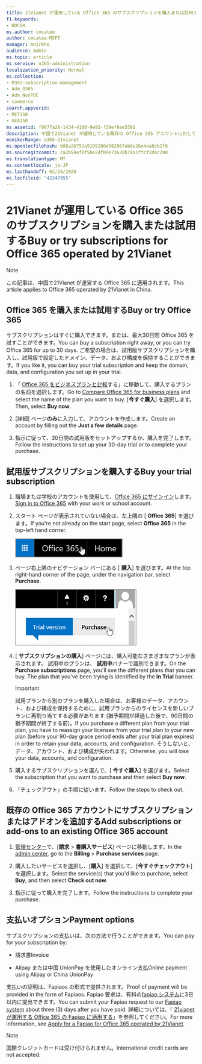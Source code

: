 ```yaml
---
title: 21Vianet が運用している Office 365 のサブスクリプションを購入または試用する
f1.keywords:
- NOCSH
ms.author: cmcatee
author: cmcatee-MSFT
manager: mnirkhe
audience: Admin
ms.topic: article
ms.service: o365-administration
localization_priority: Normal
ms.collection:
- M365-subscription-management
- Adm_O365
- Adm_NonTOC
- commerce
search.appverid:
- MET150
- GEA150
ms.assetid: f9877a28-1434-4108-9e92-f29ef8ee5591
description: 中国で21Vianet が運用している既存の Office 365 アカウントに対して Office 365 サブスクリプションを試用または購入したり、サブスクリプションを追加したり、アドオンを入手したりする方法について説明します。
monikerRange: o365-21vianet
ms.openlocfilehash: b08a26752a5195208d562067ab8e26e4aa8cb2f8
ms.sourcegitcommit: ca2b58ef8f5be24f09e73620b74a1ffcf2d4c290
ms.translationtype: MT
ms.contentlocale: ja-JP
ms.lasthandoff: 02/24/2020
ms.locfileid: "42247955"
---
```

# <a name="buy-or-try-subscriptions-for-office-365-operated-by-21vianet"></a><span data-ttu-id="185d3-103">21Vianet が運用している Office 365 のサブスクリプションを購入または試用する</span><span class="sxs-lookup"><span data-stu-id="185d3-103">Buy or try subscriptions for Office 365 operated by 21Vianet</span></span>

> [!NOTE]
>  <span data-ttu-id="185d3-104">この記事は、中国で21Vianet が運営する Office 365 に適用されます。</span><span class="sxs-lookup"><span data-stu-id="185d3-104">This article applies to Office 365 operated by 21Vianet in China.</span></span>

## <a name="buy-or-try-office-365"></a><span data-ttu-id="185d3-105">Office 365 を購入または試用する</span><span class="sxs-lookup"><span data-stu-id="185d3-105">Buy or try Office 365</span></span>

<span data-ttu-id="185d3-106">サブスクリプションはすぐに購入できます。または、最大30日間 Office 365 を試すことができます。</span><span class="sxs-lookup"><span data-stu-id="185d3-106">You can buy a subscription right away, or you can try Office 365 for up to 30 days.</span></span> <span data-ttu-id="185d3-107">ご希望の場合は、試用版サブスクリプションを購入し、試用版で設定したドメイン、データ、および構成を保持することができます。</span><span class="sxs-lookup"><span data-stu-id="185d3-107">If you like it, you can buy your trial subscription and keep the domain, data, and configuration you set up in your trial.</span></span>

1. <span data-ttu-id="185d3-108">「 [Office 365 をビジネスプランと比較](https://go.microsoft.com/fwlink/p/?linkid=393691&amp;clcid=0x409)する」に移動して、購入するプランの名前を選択します。</span><span class="sxs-lookup"><span data-stu-id="185d3-108">Go to [Compare Office 365 for business plans](https://go.microsoft.com/fwlink/p/?linkid=393691&amp;clcid=0x409) and select the name of the plan you want to buy.</span></span> <span data-ttu-id="185d3-109">[**今すぐ購入**] を選択します。</span><span class="sxs-lookup"><span data-stu-id="185d3-109">Then, select **Buy now**.</span></span>

2. <span data-ttu-id="185d3-110">[詳細] ページ**のみ**に入力して、アカウントを作成します。</span><span class="sxs-lookup"><span data-stu-id="185d3-110">Create an account by filling out the **Just a few details** page.</span></span>

3. <span data-ttu-id="185d3-111">指示に従って、30日間の試用版をセットアップするか、購入を完了します。</span><span class="sxs-lookup"><span data-stu-id="185d3-111">Follow the instructions to set up your 30-day trial or to complete your purchase.</span></span>

## <a name="buy-your-trial-subscription"></a><span data-ttu-id="185d3-112">試用版サブスクリプションを購入する</span><span class="sxs-lookup"><span data-stu-id="185d3-112">Buy your trial subscription</span></span>

1. <span data-ttu-id="185d3-113">職場または学校のアカウントを使用して、[Office 365 にサインイン](https://go.microsoft.com/fwlink/p/?linkid=513813)します。</span><span class="sxs-lookup"><span data-stu-id="185d3-113">[Sign in to Office 365](https://go.microsoft.com/fwlink/p/?linkid=513813) with your work or school account.</span></span>

2. <span data-ttu-id="185d3-114">スタート ページが表示されていない場合は、左上隅の [ **Office 365**] を選びます。</span><span class="sxs-lookup"><span data-stu-id="185d3-114">If you're not already on the start page, select **Office 365** in the top-left hand corner.</span></span>

    ![Office 365 のスタート ページに移動するボタン](../media/2fc597ab-ae33-4e5a-aec1-e60e48beac62.png)

3. <span data-ttu-id="185d3-116">ページ右上隅のナビゲーション バーにある [ **購入**] を選びます。</span><span class="sxs-lookup"><span data-stu-id="185d3-116">At the top right-hand corner of the page, under the navigation bar, select **Purchase**.</span></span>

    ![Office 365 試用版を購入するボタン](../media/73fba4ad-6879-460b-8ef1-f2efb2ee4104.png)

4. <span data-ttu-id="185d3-p103">[ **サブスクリプションの購入**] ページには、購入可能なさまざまなプランが表示されます。 試用中のプランは、 **試用中**バナーで識別できます。</span><span class="sxs-lookup"><span data-stu-id="185d3-p103">On the **Purchase subscriptions** page, you'll see the different plans that you can buy. The plan that you've been trying is identified by the **In Trial** banner.</span></span>

    > [!IMPORTANT]
    > <span data-ttu-id="185d3-120">試用プランから別のプランを購入した場合は、お客様のデータ、アカウント、および構成を保持するために、試用プランからのライセンスを新しいプランに再割り当てする必要があります (猶予期間が経過した後で、90日間の猶予期間が終了する前)。</span><span class="sxs-lookup"><span data-stu-id="185d3-120">If you purchase a different plan from your trial plan, you have to reassign your licenses from your trial plan to your new plan (before your 90-day grace period ends after your trial plan expires) in order to retain your data, accounts, and configuration.</span></span> <span data-ttu-id="185d3-121">そうしないと、データ、アカウント、および構成が失われます。</span><span class="sxs-lookup"><span data-stu-id="185d3-121">Otherwise, you will lose your data, accounts, and configuration.</span></span>

5. <span data-ttu-id="185d3-122">購入するサブスクリプションを選んで、[ **今すぐ購入**] を選びます。</span><span class="sxs-lookup"><span data-stu-id="185d3-122">Select the subscription that you want to purchase and then select **Buy now**.</span></span>

6. <span data-ttu-id="185d3-123">「チェックアウト」の手順に従います。</span><span class="sxs-lookup"><span data-stu-id="185d3-123">Follow the steps to check out.</span></span>

## <a name="add-subscriptions-or-add-ons-to-an-existing-office-365-account"></a><span data-ttu-id="185d3-124">既存の Office 365 アカウントにサブスクリプションまたはアドオンを追加する</span><span class="sxs-lookup"><span data-stu-id="185d3-124">Add subscriptions or add-ons to an existing Office 365 account</span></span>

1. <span data-ttu-id="185d3-125">[管理センター](https://go.microsoft.com/fwlink/p/?linkid=850627)で、[**請求** \> **書購入サービス**] ページに移動します。</span><span class="sxs-lookup"><span data-stu-id="185d3-125">In the [admin center](https://go.microsoft.com/fwlink/p/?linkid=850627), go to the **Billing** \> **Purchase services** page.</span></span>

2. <span data-ttu-id="185d3-126">購入したいサービスを選択し、[**購入**] を選択して、[**今すぐチェックアウト**] を選択します。</span><span class="sxs-lookup"><span data-stu-id="185d3-126">Select the service(s) that you'd like to purchase, select **Buy**, and then select **Check out now**.</span></span>

3. <span data-ttu-id="185d3-127">指示に従って購入を完了します。</span><span class="sxs-lookup"><span data-stu-id="185d3-127">Follow the instructions to complete your purchase.</span></span>

## <a name="payment-options"></a><span data-ttu-id="185d3-128">支払いオプション</span><span class="sxs-lookup"><span data-stu-id="185d3-128">Payment options</span></span>

<span data-ttu-id="185d3-129">サブスクリプションの支払いは、次の方法で行うことができます。</span><span class="sxs-lookup"><span data-stu-id="185d3-129">You can pay for your subscription by:</span></span>

- <span data-ttu-id="185d3-130">請求書</span><span class="sxs-lookup"><span data-stu-id="185d3-130">Invoice</span></span>

- <span data-ttu-id="185d3-131">Alipay または中国 UnionPay を使用したオンライン支払</span><span class="sxs-lookup"><span data-stu-id="185d3-131">Online payment using Alipay or China UnionPay</span></span>

<span data-ttu-id="185d3-132">支払いの証明は、Fapiaos の形式で提供されます。</span><span class="sxs-lookup"><span data-stu-id="185d3-132">Proof of payment will be provided in the form of Fapiaos.</span></span> <span data-ttu-id="185d3-133">Fapiao 要求は、有料の[fapiao システム](https://go.microsoft.com/fwlink/p/?LinkId=395314)に3日以内に提出できます。</span><span class="sxs-lookup"><span data-stu-id="185d3-133">You can submit your Fapiao request to our [Fapiao system](https://go.microsoft.com/fwlink/p/?LinkId=395314) about three (3) days after you have paid.</span></span> <span data-ttu-id="185d3-134">詳細については、「 [21vianet が運用する Office 365 の Fapiao に適用する](apply-for-a-fapiao.md)」を参照してください。</span><span class="sxs-lookup"><span data-stu-id="185d3-134">For more information, see [Apply for a Fapiao for Office 365 operated by 21Vianet](apply-for-a-fapiao.md).</span></span>

> [!NOTE]
>  <span data-ttu-id="185d3-135">国際クレジットカードは受け付けられません。</span><span class="sxs-lookup"><span data-stu-id="185d3-135">International credit cards are not accepted.</span></span>